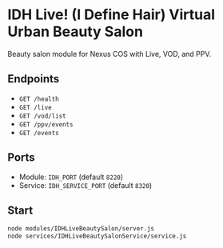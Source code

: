 # IDH Live! (I Define Hair) Virtual Urban Beauty Salon

Beauty salon module for Nexus COS with Live, VOD, and PPV.

## Endpoints
- `GET /health`
- `GET /live`
- `GET /vod/list`
- `GET /ppv/events`
- `GET /events`

## Ports
- Module: `IDH_PORT` (default `8220`)
- Service: `IDH_SERVICE_PORT` (default `8320`)

## Start
```sh
node modules/IDHLiveBeautySalon/server.js
node services/IDHLiveBeautySalonService/service.js
```